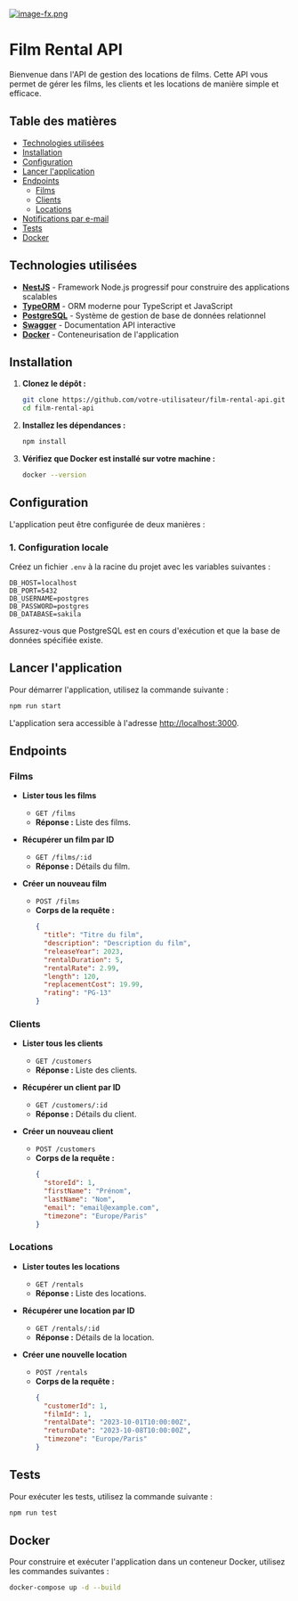 [![image-fx.png](https://i.postimg.cc/wxXGqjhv/image-fx.png)](https://postimg.cc/c6JmTZky)

# Film Rental API

Bienvenue dans l'API de gestion des locations de films. Cette API vous permet de gérer les films, les clients et les locations de manière simple et efficace.

## Table des matières

- [Technologies utilisées](#technologies-utilisées)
- [Installation](#installation)
- [Configuration](#configuration)
- [Lancer l'application](#lancer-lapplication)
- [Endpoints](#endpoints)
  - [Films](#films)
  - [Clients](#clients)
  - [Locations](#locations)
- [Notifications par e-mail](#notifications-par-e-mail)
- [Tests](#tests)
- [Docker](#docker)

## Technologies utilisées

- **[NestJS](https://nestjs.com/)** - Framework Node.js progressif pour construire des applications scalables
- **[TypeORM](https://typeorm.io/)** - ORM moderne pour TypeScript et JavaScript
- **[PostgreSQL](https://www.postgresql.org/)** - Système de gestion de base de données relationnel
- **[Swagger](https://swagger.io/)** - Documentation API interactive
- **[Docker](https://www.docker.com/)** - Conteneurisation de l'application

## Installation

1. **Clonez le dépôt :**

   ```bash
   git clone https://github.com/votre-utilisateur/film-rental-api.git
   cd film-rental-api
   ```

2. **Installez les dépendances :**

   ```bash
   npm install
   ```

3. **Vérifiez que Docker est installé sur votre machine :**

   ```bash
   docker --version
   ```

## Configuration

L'application peut être configurée de deux manières :

### 1. Configuration locale

Créez un fichier `.env` à la racine du projet avec les variables suivantes :

```
DB_HOST=localhost
DB_PORT=5432
DB_USERNAME=postgres
DB_PASSWORD=postgres
DB_DATABASE=sakila
```

Assurez-vous que PostgreSQL est en cours d'exécution et que la base de données spécifiée existe.

## Lancer l'application

Pour démarrer l'application, utilisez la commande suivante :

```bash
npm run start
```

L'application sera accessible à l'adresse [http://localhost:3000](http://localhost:3000).

## Endpoints

### Films

- **Lister tous les films**
  - `GET /films`
  - **Réponse :** Liste des films.

- **Récupérer un film par ID**
  - `GET /films/:id`
  - **Réponse :** Détails du film.

- **Créer un nouveau film**
  - `POST /films`
  - **Corps de la requête :**
    ```json
    {
      "title": "Titre du film",
      "description": "Description du film",
      "releaseYear": 2023,
      "rentalDuration": 5,
      "rentalRate": 2.99,
      "length": 120,
      "replacementCost": 19.99,
      "rating": "PG-13"
    }
    ```

### Clients

- **Lister tous les clients**
  - `GET /customers`
  - **Réponse :** Liste des clients.

- **Récupérer un client par ID**
  - `GET /customers/:id`
  - **Réponse :** Détails du client.

- **Créer un nouveau client**
  - `POST /customers`
  - **Corps de la requête :**
    ```json
    {
      "storeId": 1,
      "firstName": "Prénom",
      "lastName": "Nom",
      "email": "email@example.com",
      "timezone": "Europe/Paris"
    }
    ```

### Locations

- **Lister toutes les locations**
  - `GET /rentals`
  - **Réponse :** Liste des locations.

- **Récupérer une location par ID**
  - `GET /rentals/:id`
  - **Réponse :** Détails de la location.

- **Créer une nouvelle location**
  - `POST /rentals`
  - **Corps de la requête :**
    ```json
    {
      "customerId": 1,
      "filmId": 1,
      "rentalDate": "2023-10-01T10:00:00Z",
      "returnDate": "2023-10-08T10:00:00Z",
      "timezone": "Europe/Paris"
    }
    ```



## Tests

Pour exécuter les tests, utilisez la commande suivante :

```bash
npm run test
```

## Docker

Pour construire et exécuter l'application dans un conteneur Docker, utilisez les commandes suivantes :

```bash
docker-compose up -d --build 
```
